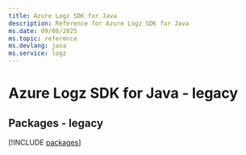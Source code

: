 ```yaml
---
title: Azure Logz SDK for Java
description: Reference for Azure Logz SDK for Java
ms.date: 09/08/2025
ms.topic: reference
ms.devlang: java
ms.service: logz
---
```

# Azure Logz SDK for Java - legacy
## Packages - legacy
[!INCLUDE [packages](logz-index.md)]